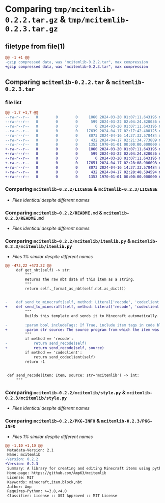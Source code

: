 # Comparing `tmp/mcitemlib-0.2.2.tar.gz` & `tmp/mcitemlib-0.2.3.tar.gz`

## filetype from file(1)

```diff
@@ -1 +1 @@
-gzip compressed data, was "mcitemlib-0.2.2.tar", max compression
+gzip compressed data, was "mcitemlib-0.2.3.tar", max compression
```

## Comparing `mcitemlib-0.2.2.tar` & `mcitemlib-0.2.3.tar`

### file list

```diff
@@ -1,7 +1,7 @@
--rw-r--r--   0        0        0     1060 2024-03-20 01:07:11.643195 mcitemlib-0.2.2/LICENSE
--rw-r--r--   0        0        0      599 2024-03-22 02:04:24.820036 mcitemlib-0.2.2/README.md
--rw-r--r--   0        0        0        0 2024-03-20 01:07:11.643195 mcitemlib-0.2.2/mcitemlib/__init__.py
--rw-r--r--   0        0        0    17639 2024-04-17 02:17:42.400125 mcitemlib-0.2.2/mcitemlib/itemlib.py
--rw-r--r--   0        0        0     8073 2024-04-16 14:37:33.570484 mcitemlib-0.2.2/mcitemlib/style.py
--rw-r--r--   0        0        0      432 2024-04-17 02:21:34.773809 mcitemlib-0.2.2/pyproject.toml
--rw-r--r--   0        0        0     1353 1970-01-01 00:00:00.000000 mcitemlib-0.2.2/PKG-INFO
+-rw-r--r--   0        0        0     1060 2024-03-20 01:07:11.643195 mcitemlib-0.2.3/LICENSE
+-rw-r--r--   0        0        0      599 2024-03-22 02:04:24.820036 mcitemlib-0.2.3/README.md
+-rw-r--r--   0        0        0        0 2024-03-20 01:07:11.643195 mcitemlib-0.2.3/mcitemlib/__init__.py
+-rw-r--r--   0        0        0    17651 2024-04-17 02:28:08.906098 mcitemlib-0.2.3/mcitemlib/itemlib.py
+-rw-r--r--   0        0        0     8073 2024-04-16 14:37:33.570484 mcitemlib-0.2.3/mcitemlib/style.py
+-rw-r--r--   0        0        0      432 2024-04-17 02:28:48.594594 mcitemlib-0.2.3/pyproject.toml
+-rw-r--r--   0        0        0     1353 1970-01-01 00:00:00.000000 mcitemlib-0.2.3/PKG-INFO
```

### Comparing `mcitemlib-0.2.2/LICENSE` & `mcitemlib-0.2.3/LICENSE`

 * *Files identical despite different names*

### Comparing `mcitemlib-0.2.2/README.md` & `mcitemlib-0.2.3/README.md`

 * *Files identical despite different names*

### Comparing `mcitemlib-0.2.2/mcitemlib/itemlib.py` & `mcitemlib-0.2.3/mcitemlib/itemlib.py`

 * *Files 1% similar despite different names*

```diff
@@ -473,22 +473,22 @@
     def get_nbt(self) -> str:
         """
         Returns the raw nbt data of this item as a string.
         """
         return self._format_as_nbt(self.nbt.as_dict())
 
 
-    def send_to_minecraft(self, method: Literal['recode', 'codeclient']) -> int:
+    def send_to_minecraft(self, method: Literal['recode', 'codeclient'], source: str='mcitemlib') -> int:
         """
         Builds this template and sends it to Minecraft automatically.
         
-        :param bool includeTags: If True, include item tags in code blocks. Otherwise omit them.
+        :param str source: The source program from which the item was sent.
         """
         if method == 'recode':
-            return send_recode(self)
+            return send_recode(self, source)
         if method == 'codeclient':
             return send_codeclient(self)
         return -1
 
 
 def send_recode(item: Item, source: str='mcitemlib') -> int:
     """
```

### Comparing `mcitemlib-0.2.2/mcitemlib/style.py` & `mcitemlib-0.2.3/mcitemlib/style.py`

 * *Files identical despite different names*

### Comparing `mcitemlib-0.2.2/PKG-INFO` & `mcitemlib-0.2.3/PKG-INFO`

 * *Files 1% similar despite different names*

```diff
@@ -1,10 +1,10 @@
 Metadata-Version: 2.1
 Name: mcitemlib
-Version: 0.2.2
+Version: 0.2.3
 Summary: A library for creating and editing Minecraft items using python.
 Home-page: https://github.com/Amp63/mcitemlib
 License: MIT
 Keywords: minecraft,item,block,nbt
 Author: Amp
 Requires-Python: >=3.8,<4.0
 Classifier: License :: OSI Approved :: MIT License
```

